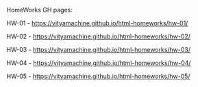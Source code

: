 HomeWorks GH pages:

HW-01 - https://vityamachine.github.io/html-homeworks/hw-01/

HW-02 - https://vityamachine.github.io/html-homeworks/hw-02/

HW-03 - https://vityamachine.github.io/html-homeworks/hw-03/

HW-04 - https://vityamachine.github.io/html-homeworks/hw-04/

HW-05 - https://vityamachine.github.io/html-homeworks/hw-05/